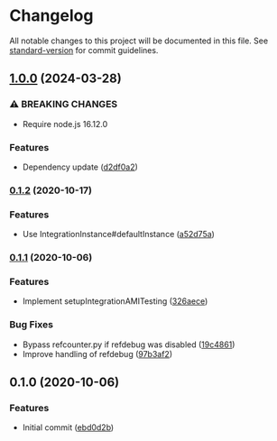 # Changelog

All notable changes to this project will be documented in this file. See [standard-version](https://github.com/conventional-changelog/standard-version) for commit guidelines.

## [1.0.0](https://github.com/cfware/asterisk16/compare/v0.1.2...v1.0.0) (2024-03-28)


### ⚠ BREAKING CHANGES

* Require node.js 16.12.0

### Features

* Dependency update ([d2df0a2](https://github.com/cfware/asterisk16/commit/d2df0a27b47bb839659fd00460b71a3058a2c26c))

### [0.1.2](https://github.com/cfware/asterisk16/compare/v0.1.1...v0.1.2) (2020-10-17)


### Features

* Use IntegrationInstance#defaultInstance ([a52d75a](https://github.com/cfware/asterisk16/commit/a52d75aa32f716e3d5aa94586a87b3a4a8b674f7))

### [0.1.1](https://github.com/cfware/asterisk16/compare/v0.1.0...v0.1.1) (2020-10-06)


### Features

* Implement setupIntegrationAMITesting ([326aece](https://github.com/cfware/asterisk16/commit/326aece60e8f0899eab4f08981457646c43756bf))


### Bug Fixes

* Bypass refcounter.py if refdebug was disabled ([19c4861](https://github.com/cfware/asterisk16/commit/19c486129be22fd5d72621dab86a7432870b5d86))
* Improve handling of refdebug ([97b3af2](https://github.com/cfware/asterisk16/commit/97b3af2858226d3f16ea5264d4887857c9728ba4))

## 0.1.0 (2020-10-06)


### Features

* Initial commit ([ebd0d2b](https://github.com/cfware/asterisk16/commit/ebd0d2b6ed769e5110f582f7548d9333518e8cf5))
